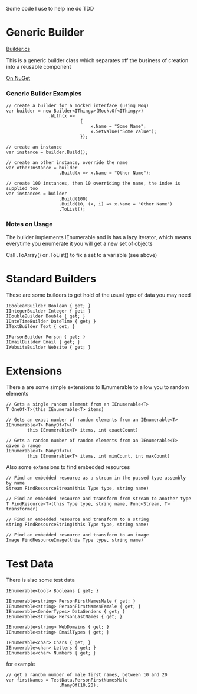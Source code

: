 Some code I use to help me do TDD

# Generic Builder

[Builder.cs](https://github.com/MrAntix/Testing/blob/master/testing/Testing/Builder.cs)

This is a generic builder class which separates off the business of creation into a reusable component

[On NuGet](https://nuget.org/packages/antix-testing)

### Generic Builder Examples

    // create a builder for a mocked interface (using Moq)
    var builder = new Builder<IThingy>(Mock.Of<IThingy>)
                    .With(x => 
                                {
                                    x.Name = "Some Name";
                                    x.SetValue("Some Value");
                                });
 
    // create an instance
    var instance = builder.Build();

    // create an other instance, override the name
    var otherInstance = builder
	                    .Build(x => x.Name = "Other Name");

    // create 100 instances, then 10 overriding the name, the index is supplied too
    var instances = builder
                        .Build(100)
                        .Build(10, (x, i) => x.Name = "Other Name")
						.ToList();

### Notes on Usage

The builder implements IEnumerable<T> and is has a lazy iterator, which means everytime 
you enumerate it you will get a new set of objects

Call .ToArray() or .ToList() to fix a set to a variable (see above)

# Standard Builders

These are some builders to get hold of the usual type of data you may need

    IBooleanBuilder Boolean { get; }
    IIntegerBuilder Integer { get; }
    IDoubleBuilder Double { get; }
    IDateTimeBuilder DateTime { get; }
    ITextBuilder Text { get; }

    IPersonBuilder Person { get; }
    IEmailBuilder Email { get; }
    IWebsiteBuilder Website { get; }

# Extensions

There a are some simple extensions to IEnumerable<T> to allow you to random elements

    // Gets a single random element from an IEnumerable<T>
    T OneOf<T>(this IEnumerable<T> items)

	// Gets an exact number of random elements from an IEnumerable<T>
	IEnumerable<T> ManyOf<T>(
            this IEnumerable<T> items, int exactCount)
			
	// Gets a random number of random elements from an IEnumerable<T> given a range
	IEnumerable<T> ManyOf<T>(
            this IEnumerable<T> items, int minCount, int maxCount)

Also some extensions to find embedded resources

	// Find an embedded resource as a stream in the passed type assembly by name
    Stream FindResourceStream(this Type type, string name)

	// Find an embedded resource and transform from stream to another type
    T FindResource<T>(this Type type, string name, Func<Stream, T> transformer)

	// Find an embedded resource and transform to a string
    string FindResourceString(this Type type, string name)

	// Find an embedded resource and transform to an image
    Image FindResourceImage(this Type type, string name)

# Test Data

There is also some test data

    IEnumerable<bool> Booleans { get; }

    IEnumerable<string> PersonFirstNamesMale { get; }
    IEnumerable<string> PersonFirstNamesFemale { get; }
    IEnumerable<GenderTypes> DataGenders { get; }
    IEnumerable<string> PersonLastNames { get; }

    IEnumerable<string> WebDomains { get; }
    IEnumerable<string> EmailTypes { get; }

    IEnumerable<char> Chars { get; }
    IEnumerable<char> Letters { get; }
    IEnumerable<char> Numbers { get; }

for example

    // get a random number of male first names, between 10 and 20
	var firstNames = TestData.PersonFirstNamesMale
                        .ManyOf(10,20);